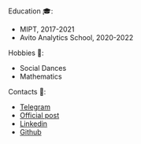 Education 🎓:
* MIPT, 2017-2021
* Avito Analytics School, 2020-2022

Hobbies 🎲:
* Social Dances
* Mathematics

Contacts 📧:
* [Telegram](https://www.t.me/ykvr2)
* [Official post](mailto:zhestov.ea@phystech.edu)
* [Linkedin](https://www.linkedin.com/in/yk4r2/)
* [Github](https://www.github.com/yk4r2)
